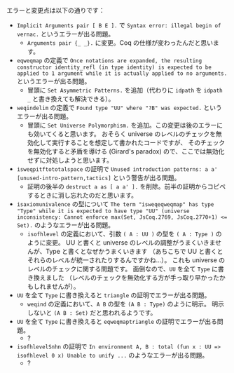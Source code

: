 エラーと変更点は以下の通りです：
- `Implicit Arguments pair [ B E ].` で `Syntax error: illegal begin of vernac.` というエラーが出る問題。
  - `Arguments pair {_ _}.` に変更。Coq の仕様が変わったんだと思います。
- `eqweqmap` の定義で `Once notations are expanded, the resulting constructor
identity_refl (in type identity) is expected to be applied
to 1 argument while it is actually applied to no arguments.` というエラーが出る問題。
  - 冒頭に `Set Asymmetric Patterns.` を追加（代わりに `idpath` を `idpath _` と書き換えても解決できる）。
- `weqindelim` の定義で `Found type "UU" where "?B" was expected.` というエラーが出る問題。
  - 冒頭に `Set Universe Polymorphism.` を追加。この変更は後のエラーにも効いてくると思います。
  おそらく universe のレベルのチェックを無効化して実行することを想定して書かれたコードですが、
  そのチェックを無効化すると矛盾を導ける (Girard's paradox) ので、ここでは無効化せずに対処しようと思います。
- `isweqpitftototalspace` の証明で `Unused introduction patterns: a a'
[unused-intro-pattern,tactics]` という警告が出る問題。
  - 証明の後半の `destruct a as [ a a' ].` を削除。前半の証明からコピペするときに消し忘れたのだと思います。
- `isaxiomunivalence` の型について `The term "isweqeqweqmap" has type "Type"
while it is expected to have type "UU"
(universe inconsistency: Cannot enforce
max(Set, JsCoq.2769, JsCoq.2770+1) <= Set).` のようなエラーが出る問題。
  - `isofhlevel` の定義において、引数 `( A : UU )` の型を `( A : Type )` のように変更。
  UU と書くと universe のレベルの調整がうまくいきませんが、Type と書くとなぜかうまくいきます
  （あちこちで UU と書くとそれらのレベルが統一されたりするんですかね…）。
  これも universe のレベルのチェックに関する問題です。
  面倒なので、`UU` を全て `Type` に書き換えました
  （レベルのチェックを無効化する方が手っ取り早かったかもしれませんが）。
- `UU` を全て `Type` に書き換えると `triangle` の証明でエラーが出る問題。
  - `weqind` の定義において、`A B` の型を `(A B : Type)` のように明示。
      明示しないと `(A B : Set)` だと思われるようです。
- `UU` を全て `Type` に書き換えると `eqweqmaptriangle` の証明でエラーが出る問題。
  - ?
- `isofhlevelSnhn` の証明で `In environment
A, B : total (fun x : UU => isofhlevel 0 x)
Unable to unify ...` のようなエラーが出る問題。
  - ?
